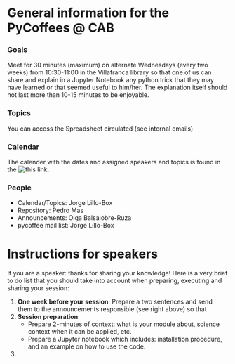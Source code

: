 # General information for the PyCoffees @ CAB

### Goals 
Meet for 30 minutes (maximum) on alternate Wednesdays (every two weeks) from 10:30-11:00 in the Villafranca library so that one of us can share and explain in a Jupyter Notebook any python trick that they may have learned or that seemed useful to him/her. The explanation itself should not last more than 10-15 minutes to be enjoyable.

### Topics
You can access the Spreadsheet circulated (see internal emails)

### Calendar
The calender with the dates and assigned speakers and topics is found in the ![this link](https://github.com/PyCoffees/calendar). 

### People
* Calendar/Topics: Jorge Lillo-Box
* Repository: Pedro Mas
* Announcements: Olga Balsalobre-Ruza
* pycoffee mail list: Jorge Lillo-Box

# Instructions for speakers

If you are a speaker: thanks for sharing your knowledge! Here is a very brief to do list that you should take into account when preparing, executing and sharing your session:
1. **One week before your session**: Prepare a two sentences and send them to the announcements responsible (see right above) so that   
2. **Session preparation**:
   * Prepare 2-minutes of context: what is your module about, science context when it can be applied, etc.
   * Prepare a Jupyter notebook which includes: installation procedure, and an example on how to use the code.
3. 
